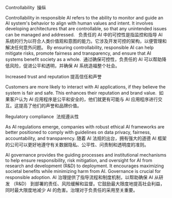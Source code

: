 Controllability  操纵

Controllability in responsible AI refers to the ability to monitor and guide an AI system's behavior to align with human values and intent. It involves developing architectures that are controllable, so that any unintended issues can be managed and addressed.  
负责任的 AI 中的可控性是指监控和指导 AI 系统的行为以符合人类价值观和意图的能力。它涉及开发可控的架构，以便管理和解决任何意外问题。
By ensuring controllability, responsible AI can help mitigate risks, promote fairness and transparency, and ensure that AI systems benefit society as a whole. 
通过确保可控性，负责任的 AI 可以帮助降低风险，促进公平和透明，并确保 AI 系统造福整个社会。

Increased trust and reputation
提高信任和声誉

Customers are more likely to interact with AI applications, if they believe the system is fair and safe. This enhances their reputation and brand value. 
如果客户认为 AI 应用程序是公平和安全的，他们就更有可能与 AI 应用程序进行交互。这提高了他们的声誉和品牌价值。

Regulatory compliance  法规遵从性

As AI regulations emerge, companies with robust ethical AI frameworks are better positioned to comply with guidelines on data privacy, fairness, accountability, and transparency.
随着 AI 法规的出台，拥有强大的道德 AI 框架的公司可以更好地遵守有关数据隐私、公平性、问责制和透明度的准则。

AI governance provides the guiding processes and institutional mechanisms to help ensure responsibility, risk mitigation, and oversight for AI from research and development (R&D) to deployment. It encourages maximizing societal benefits while minimizing harm from AI. Governance is crucial for responsible adoption.
AI 治理提供了指导流程和制度机制，以帮助确保 AI 从研发 （R&D） 到部署的责任、风险缓解和监督。它鼓励最大限度地提高社会利益，同时最大限度地减少 AI 的危害。治理对于负责任的采用至关重要。
